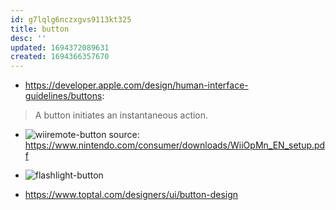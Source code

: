 ```yaml
---
id: g7lqlg6nczxgvs9113kt325
title: button
desc: ''
updated: 1694372089631
created: 1694366357670
---
```


- https://developer.apple.com/design/human-interface-guidelines/buttons:
> A button initiates an instantaneous action.

- ![wiiremote-button](/assets/images/wiiremote-button.png) source: https://www.nintendo.com/consumer/downloads/WiiOpMn_EN_setup.pdf

- ![flashlight-button](/assets/images/flashlight-button.png)

- https://www.toptal.com/designers/ui/button-design
